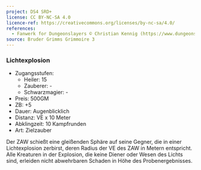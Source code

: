 ```yaml
---
project: DS4 SRD+
license: CC BY-NC-SA 4.0
licence-ref: https://creativecommons.org/licenses/by-nc-sa/4.0/
references: 
  - Fanwerk for Dungeonslayers © Christian Kennig (https://www.dungeonslayers.net/)
source: Bruder Grimms Grimmoire 3
---
```


### Lichtexplosion

- Zugangsstufen:
  - Heiler: 15
  - Zauberer: -
  - Schwarzmagier: -
- Preis: 500GM
- ZB: +5
- Dauer: Augenblicklich
- Distanz: VE x 10 Meter
- Abklingzeit: 10 Kampfrunden
- Art: Zielzauber

Der ZAW schießt eine gleißenden Sphäre auf seine Gegner, die in einer Lichtexplosion zerbirst, deren Radius der VE des ZAW in Metern entspricht. Alle Kreaturen in der Explosion, die keine Diener oder Wesen des Lichts sind, erleiden nicht abwehrbaren Schaden in Höhe des Probenergebnisses.

